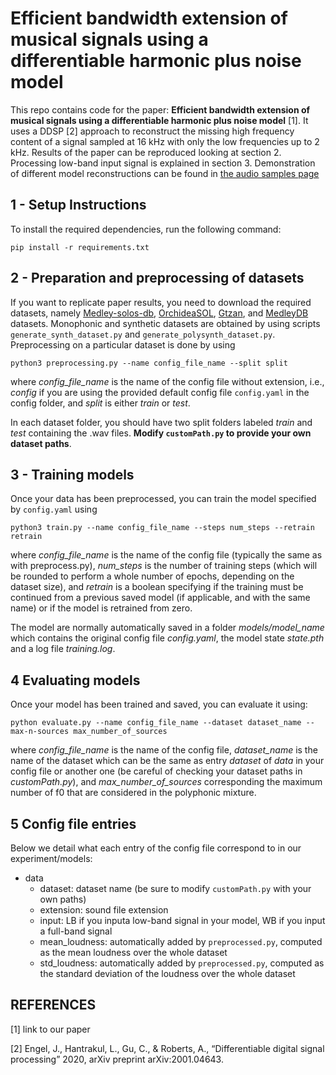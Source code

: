 # Efficient bandwidth extension of musical signals using a differentiable harmonic plus noise model

This repo contains code for the paper: **Efficient bandwidth extension of musical signals using a differentiable harmonic plus noise model** [1]. It uses a DDSP [2] approach to reconstruct the missing high frequency content of a signal sampled at 16 kHz with only the low frequencies up to 2 kHz. Results of the paper can be reproduced looking at section 2. Processing low-band input signal is explained in section 3. Demonstration of different model reconstructions can be found in [the audio samples page](https://mathieulagrange.github.io/ddspMusicBandwidthExtension/)

## 1 - Setup Instructions

To install the required dependencies, run the following command:
```
pip install -r requirements.txt
```

## 2 - Preparation and preprocessing of datasets

If you want to replicate paper results, you need to download the required datasets, namely [Medley-solos-db](https://zenodo.org/record/3464194), [OrchideaSOL](https://forum.ircam.fr/projects/detail/orchideasol/), [Gtzan](https://www.kaggle.com/datasets/andradaolteanu/gtzan-dataset-music-genre-classification), and [MedleyDB](https://medleydb.weebly.com/) datasets. Monophonic and synthetic datasets are obtained by using scripts `generate_synth_dataset.py` and `generate_polysynth_dataset.py`. Preprocessing on a particular dataset is done by using

```
python3 preprocessing.py --name config_file_name --split split
```

where *config_file_name* is the name of the config file without extension, i.e., *config* if you are using the provided default config file `config.yaml` in the config folder, and *split* is either *train* or *test*.

In each dataset folder, you should have two split folders labeled *train* and *test* containing the .wav files. **Modify `customPath.py` to provide your own dataset paths**.

## 3 - Training models

Once your data has been preprocessed, you can train the model specified by `config.yaml` using

```
python3 train.py --name config_file_name --steps num_steps --retrain retrain
```

where *config_file_name* is the name of the config file (typically the same as with preprocess.py), *num_steps* is the number of training steps (which will be rounded to perform a whole number of epochs, depending on the dataset size), and *retrain* is a boolean specifying if the training must be continued from a previous saved model (if applicable, and with the same name) or if the model is retrained from zero.

The model are normally automatically saved in a folder *models/model_name* which contains the original config file *config.yaml*, the model state *state.pth* and a log file *training.log*.

## 4 Evaluating models

Once your model has been trained and saved, you can evaluate it using:

```
python evaluate.py --name config_file_name --dataset dataset_name --max-n-sources max_number_of_sources
```

where *config_file_name* is the name of the config file, *dataset_name* is the name of the dataset which can be the same as entry *dataset* of *data* in your config file or another one (be careful of checking your dataset paths in *customPath.py*), and *max_number_of_sources* corresponding the maximum number of f0 that are considered in the polyphonic mixture.

## 5 Config file entries

Below we detail what each entry of the config file correspond to in our experiment/models:
- data
    - dataset: dataset name (be sure to modify `customPath.py` with your own paths)
    - extension: sound file extension
    - input: LB if you inputa  low-band signal in your model, WB if you input a full-band signal
    - mean_loudness: automatically added by `preprocessed.py`, computed as the mean loudness over the whole dataset
    - std_loudness: automatically added by `preprocessed.py`, computed as the standard deviation of the loudness over the whole dataset

## REFERENCES

[1] link to our paper

[2] Engel, J., Hantrakul, L., Gu, C., & Roberts, A., “Differentiable digital signal processing” 2020, arXiv preprint arXiv:2001.04643.